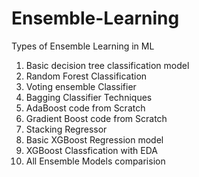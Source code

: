 # Ensemble-Learning
Types of Ensemble Learning in ML
1. Basic decision tree classification model
2. Random Forest Classification
3. Voting ensemble Classifier
4. Bagging Classifier Techniques
5. AdaBoost code from Scratch
6. Gradient Boost code from Scratch
7. Stacking Regressor
8. Basic XGBoost Regression model
9. XGBoost Classfication with EDA
10. All Ensemble Models comparision
